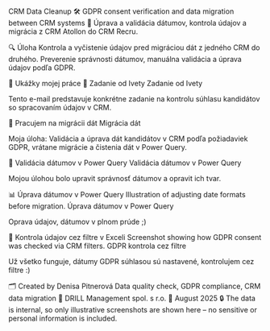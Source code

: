 CRM Data Cleanup
🛠 GDPR consent verification and data migration between CRM systems
📅 Úprava a validácia dátumov, kontrola údajov a migrácia z CRM Atollon do CRM Recru.

🔍 Úloha
Kontrola a vyčistenie údajov pred migráciou dát z jedného CRM do druhého.
Preverenie správnosti dátumov, manuálna validácia a úprava údajov podľa GDPR.

📸 Ukážky mojej práce
📩 Zadanie od Ivety
Zadanie od Ivety

Tento e-mail predstavuje konkrétne zadanie na kontrolu súhlasu kandidátov so spracovaním údajov v CRM.

🧠 Pracujem na migrácii dát
Migrácia dát

Moja úloha: Validácia a úprava dát kandidátov v CRM podľa požiadaviek GDPR, vrátane migrácie a čistenia dát v Power Query.

🔧 Validácia dátumov v Power Query
Validácia dátumov v Power Query

Mojou úlohou bolo upravit správnosť dátumov a opravit ich tvar.

📊 Úprava dátumov v Power Query
Illustration of adjusting date formats before migration. Úprava dátumov v Power Query

Oprava údajov, dátumov v plnom prúde ;)

🧹 Kontrola údajov cez filtre v Exceli
Screenshot showing how GDPR consent was checked via CRM filters. GDPR kontrola cez filtre

Už všetko funguje, dátumy GDPR súhlasou sú nastavené, kontrolujem cez filtre :)

🗂️ Created by
Denisa Pitnerová
Data quality check, GDPR compliance, CRM data migration
📍 DRILL Management spol. s r.o.
📅 August 2025
🔒 The data is internal, so only illustrative screenshots are shown here – no sensitive or personal information is included.
